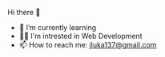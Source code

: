 Hi there 👋
- 🌱 I’m currently learning 
- 👨‍💻 I'm intrested in Web Development
- 📫 How to reach me: jluka137@gmail.com

